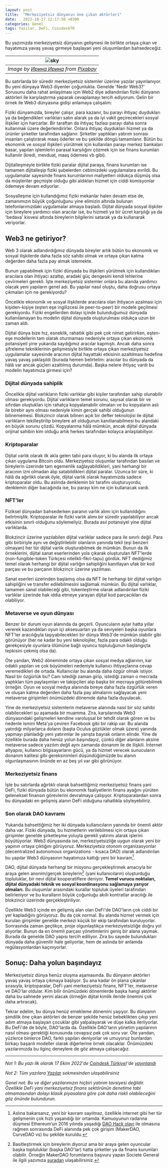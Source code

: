```yaml
---
layout: post
title:  "Merkeziyetsiz dünyanın öne çıkan aktörleri"
date:   2022-10-17 12:17:56 +0300
categories: Genel
tags: Yazılar, DeFi, CoindeskTR
---
```

Bu yazımızda merkeziyetsiz dünyanın gelişmesi ile birlikte ortaya çıkan ve hayatımıza yavaş yavaş girmeye başlayan yeni oluşumlardan bahsedeceğiz.

| ![sky](/assets/sky-5445739_800.jpg)|
|:--:| 
| *Image by [Ирина Ирина](https://pixabay.com/users/iira116-7776369/) from [Pixabay](https://pixabay.com/)*|

Bu satırlarda bir süredir merkeziyetsiz sistemler üzerine yazılar yayınlanıyor. Bu yeni dünyaya Web3 diyenler çoğunlukta. Genelde 'Nedir Web3?' Sorusunu daha rahat anlaşılması için Web2 diye adlandırılan fiziki dünyanın aktörleri ile karşılaştırma yaparak cevaplamayı tercih ediyorum. Gelin bir örnek ile Web3 dünyasına gidişi anlamaya çalışalım:

Fiziki dünyamızda, bireyler çalışır, para kazanır, bu parayı ihtiyaç duydukları ya da beğendikleri varlıkları satın alarak ya da iyi vakit geçirecekleri sosyal ilişkiler için harcarlar. Bir taraftan da ihtiyaç fazlası parayı daha sonra kullanmak üzere değerlendirirler. Onlara ihtiyaç duydukları hizmet ya da ürünler şirketler tarafından sağlanır. Şirketler yaptıkları yatırım sonrası insanları çalıştırarak maaş öderler ve bu şekilde döngü tamamlanır. Bütün bu ekonomik ve sosyal ilişkileri yürütmek için kullanılan parayı merkez bankaları basar, yapılan işlemlerin parasal karşılığını çözmek için ise finans kurumları kullanılır (kredi, mevduat, maaş ödemesi vb gibi). 

Dijitalleşmeyle birlikte fiziki paralar dijital paraya, finans kurumları ise tamamen dijitalleşip fiziki şubelerden cebimizdeki uygulamalara evrildi. Bu uygulamalar sayesinde finans kurumlarının maliyetleri oldukça düşmüş olsa da müşteriler geçmişte olduğu gibi aldıkları hizmet için ciddi komisyonlar ödemeye devam ediyorlar. 

Sosyalleşme için kullandığımız fiziki mekanlar halen devam etse de, zamanımızın büyük çoğunluğunu yine elimizin altında bulunan telefonlarımızdaki uygulamalar almaya başladı. Dijital dünyada sosyal ilişkiler için bireylere yardımcı olan aracılar ise, bu hizmeti ya bir ücret karşılığı ya da 'bedava' kisvesi altında bireylerin bilgilerini satarak ya da kullanarak veriyorlar.

## Web3 ne getiriyor?

Web 3 olarak adlandırdığımız dünyada bireyler artık bütün bu ekonomik ve sosyal ilişkilerde daha fazla söz sahibi olmak ve ortaya çıkan katma değerden daha fazla pay almak istemekte. 

Bunun yapabilmek için fiziki dünyada bu ilişkileri yürütmek için kullandıkları aracılara olan ihtiyacı azaltıp, aradaki güç dengesini kendi lehlerine çevirmeleri gerekli. İşte merkeziyetsiz sistemler onlara bu alanda yardımcı olacak yeni yapıların genel adı. Bu yapılar nasıl oluştu, daha doğrusu ortaya çıkmaları için ne gerekiyordu?

Öncelikle ekonomik ve sosyal ilişkilerde aracılara olan ihtiyacın azalması için kişiden-kişiye (eşten eşe ingilizcesi ile peer-to-peer) bir modele geçilmesi gerekiyordu. Fiziki engellerden dolayı içinde bulunduğumuz dünyada kullanılamayan bu modelin dijital dünyada oluşturulması oldukça uzun bir zaman aldı. 

Dijital dünya bize hız, esneklik, rahatlık gibi pek çok nimet getirirken, eşten-eşe modellerin tam olarak oturmaması nedeniyle ortaya çıkan ekonomik potansiyeli yine yukarıda saydığımız aracılar kapmıştı. Ancak daha sonra şifreleme tekniklerinin gelişmesiyle birlikte ortaya çıkan merkeziyetsiz uygulamalar sayesinde aracının dijital hayattaki etkisinin azaltılması hedefine yavaş yavaş yaklaşıldı (burada hemen belirtelim: aracılar bu dünyada da hâlâ var ancak güçleri azaltılmış durumda). Başka nelere ihtiyaç vardı bu modelin hayatımıza girmesi için?

### Dijital dünyada sahiplik

Öncelikle dijital varlıkların fiziki varlıklar gibi kişiler tarafından sahip olunabilir olması gerekiyordu. Dijital varlıkların temel sorunu, sayısal olarak bir ve sıfırdan oluştukları için rahatça kopyalanabilir olmaları ve bu kopyaların aslı ile birebir aynı olması nedeniyle kimin gerçek sahibi olduğunun bilinememesi. Blokzincir olarak bilinen açık bir defter teknolojisi ile dijital varlıkların tekilleştirilip bireylere ait olduğunun kanıtlanabilmesi bu alandaki en büyük sorunu çözdü. Kopyalanma hâlâ mümkün, ancak dijital dünyada orijinal sahibin kim olduğu artık herkes tarafından kolayca anlaşılabiliyor.

### Kriptoparalar

Dijital varlık olarak ilk akla gelen tabii para oluyor, ki bu alanda ilk ortaya çıkan uygulama Bitcoin oldu. Merkeziyetsiz oluşumlar tarafından basılan ve bireylerin üzerinde tam egemenlik sağlayabildikleri, yani herhangi bir aracının izni olmadan alıp satabildikleri dijital paralar. Uzunca bir süre, ki hâlâ da ağırlıklı olarak öyle, dijital varlık olarak hayatımızda sadece kriptoparalar oldu. Bu aslında denklemin bir tarafını oluşturuyordu; denklemin diğer bacağında ise, bu parayı kim ne için kullanacak vardı.

### NFT’ler

Fiziksel dünyadan bahsederken paranın varlık alımı için kullanıldığını belirtmiştik. Kriptoparalar ile fiziki varlık alımı bir süredir yapılabiliyor ancak etkisinin sınırlı olduğunu söylemeliyiz. Burada asıl potansiyel yine dijital varlıklarda. 

Blokzincir üzerine yazılabilen dijital varlıklar sadece para ile sınırlı değil. Para gibi birbiriyle aynı ve değiştirilebilir olanların yanında tekil (eşi benzeri olmayan) her tür dijital varlık oluşturabilmek de mümkün. Bunun da ilk örneklerini, dijital sanat eserlerinden yola çıkarak oluşturulan NFT'lerde (non-fungible-token Türkçesi nitelikli-fikri-tapu) gördük. NFT dediğimiz temel olarak herhangi bir dijital varlığın sahipliğini kanıtlayan ufak bir kod parçası ve bu parçanın blokzincir üzerine yazılması.

Sanat eserleri üzerinden başlamış olsa da NFT ile herhangi bir dijital varlığın sahipliğini ve transfer edilebilmesini sağlamak mümkün. Bu dijital varlıklar, tamamen sanal olabileceği gibi, tokenleştirme olarak adlandırılan fiziki varlıklar üzerinde hak iddia etmeye yarayan dijital kod parçacıkları da olabiliyor.

### Metaverse ve oyun dünyası

Benzer bir durum oyun alanında da geçerli. Oyuncuların aylar hatta yıllar vererek kazandıkları oyun içi aksesuarları ya da seviyeleri başka oyunlara NFT'ler aracılığıyla taşıyabilecekleri bir dünya Web3'de mümkün olabilir gibi görünüyor (her ne kadar bu yeni teknolojiler, fazla para odaklı olduğu gerekçesiyle oyunlara ölümüne bağlı oyuncu topluluğunun başlangıçta tepkisini çekmiş olsa da).

Öte yandan, Web2 döneminde ortaya çıkan sosyal medya ağlarının, kar odaklı yapıları ve çok büyümeleri nedeniyle kullanıcı ihtiyaçlarına cevap veremedikleri de ortada. Kullanıcılar bu alanda daha özgür olmak istiyor. Nasıl bir özgürlük bu? Canı istediği zaman girip, istediği zaman o mecrada yaptıkları tüm paylaşımları ve takipçileri alıp başka bir mecraya götürebilmek örneğin. Oyun ve sosyal medya alanında bireye daha fazla özgürlük veren ve oluşan katma değerden daha fazla pay almalarını sağlayacak yeni metaverse girişimleri önümüzdeki dönemde daha fazla duyulacak.

Yine de merkeziyetsiz sistemlerin metaverse alanında nasıl bir söz sahibi olabilecekleri şu aşamada bir muamma. Zira, karşılarında Web3 dünyasındaki gelişmeleri kendine varoluşsal bir tehdit olarak gören ve bu nedenle ismini Meta'ya çeviren Facebook gibi bir rakip var. Bu alanda yatırdığı milyarlarca doların (başta Oculus gözlükler olmak üzere) yanında yapmayı planladığı yeni yatırımlar ile yarışta bayrak onların elinde. Yine de özellikle burada daha henüz yolun başındayız, çünkü diğer alanların aksine metaverse sadece yazılım değil aynı zamanda donanım ile de ilişkili. İnternet altyapısı, kullanıcı bilgisayarların gücü, ya da hizmet verecek sunucuların donanım kalitesi gibi gereksinimleri düşündüğümüzde bu alanın olgunlaşmasının önünde en az beş yıl var gibi görünüyor.

### Merkeziyetsiz finans

İşte bu satırlarda ağırlıklı olarak bahsettiğimiz merkeziyetsiz finans yani DeFi, fiziki dünyada bütün bu ekonomik faaliyetlerin finans ayağını yürüten geleneksel finansın görevlerini devralmaya çalışıyor. Kriptoparalardan sonra bu dünyadaki en gelişmiş alanın DeFi olduğunu rahatlıkla söyleyebiliriz. 

### Son olarak DAO kavramı

Yukarıda bahsettiğimiz her iki dünyada kullanıcıların yanında bir önemli aktör daha var. Fiziki dünyada, bu hizmetlerin verilebilmesi için ortaya çıkan girişimler genelde şirketleşme yoluyla gerekli yatırımı alarak işlerini büyütüyorlar. Web3 dünyasında ise, merkeziyetsizliğe uygun olarak yeni bir yapının ortaya çıktığını görüyoruz. Merkeziyetsiz otonom organizasyonlar (decentralized autonomous organizations - kısaca DAO) olarak adlandırılan bu yapılar Web3 dünyasının hayatımıza kattığı yeni bir kavram[^1].

DAO, dijital dünyada herhangi bir misyonu gerçekleştirmek amacıyla bir araya gelen anonim/gerçek bireylerin[^2] (yani kullanıcıların) oluşturduğu topluluklar, bir nevi dijital kooperatiflere deniyor. **Temel vurucu noktaları, dijital dünyadaki teknik ve sosyal koordinasyonu sağlamaya yarıyor olmaları.** Bu oluşumlar arasındaki kurallar topluluk üyeleri tarafından belirleniyor ve bu kuralların büyük çoğunluğu akıllı kontratlar aracılığı ile blokzincir üzerinde gerçekleştiriliyor. 

Özellikle Web3 içinde en gelişmiş alan olan DeFi'de DAO'ların çok ciddi bir yer kapladığını görüyoruz. Bu da çok normal. Bu alanda hizmet vermek için kurulan girişimler genelde merkezi küçük bir ekip tarafından kuruluyorlar. Sonrasında zaman geçtikçe, proje olgunlaştıkça merkeziyetsizliğe doğru yol alıyorlar. Bunun da en önemli parçası yönetimlerini geniş bir alana yaymak. Burada da genelde DAO yapısı tercih ediliyor. Zira bu sayede bulundukları dünyada daha güvenilir hale geliyorlar, hem de aslında bir anlamda regülasyonlardan kaçınıyorlar. 

## Sonuç: Daha yolun başındayız 

Merkeziyetsiz dünya henüz oluşma aşamasında. Bu dünyanın aktörleri yavaş yavaş ortaya çıkmaya başlıyor. Şu ana kadar ön plana çıkanlar sırasıyla, kriptoparalar, DeFi yani merkeziyetsiz finans, NFT'ler, metaverse ve DAO'lar oldular. Kim bilir önümüzdeki dönemlerde başka hangi aktörler daha bu sahnede yerini alacak (örneğin dijital kimlik ileride önemini çok daha artıracak). 

Tekrar edelim, bu dünya henüz emekleme dönemini yaşıyor. Bu dünyanın şimdilik öne çıkan aktörleri de benzer şekilde henüz bebeklikten çıkıp yeni adım atmaya başlayan çocuklar gibi yalpalayarak ve düşe kalka ilerliyorlar. Bu DeFi'de de böyle, DAO'larda da. Özellikle DAO'ların yönetim yapılarının nasıl olması gerektiği konusunda cevapsız pek çok soru var. Öte yandan, yüzlerce binlerce DAO, farklı yapıları deniyorlar ve umuyoruz bunlardan birkaçı başarılı modeller olarak diğerlerine örnek olacaklar. Önümüzdeki yazılarımızda bu ilginç deneylere de göz atmaya çalışacağız.

---

[^1]: Aslına bakarsanız, yeni bir kavram sayılmaz, özellikle internet gibi her tür gelişmenin çok hızlı yaşandığı bir ortamda. Kamuoyunun radarına düşmesi Ethereum’un 2016 yılında yaşadığı [DAO Hack olayı](https://www.coindesk.com/learn/2016/06/25/understanding-the-dao-attack/) ile olmasına rağmen sonrasında DeFi alanında pek çok girişim (MakerDAO, CurveDAO vs) bu şekilde kuruldu.

[^2]: Basitleştirmek için bireylerin diyoruz ama bir araya gelen oyuncular başka topluluklar (başka DAO'lar) hatta şirketler ya da finans kurumları olabilir. Örneğin MakerDAO forumlarına başvuru yapan Societe General ile ilgili yazımıza [şuradan](/genel/2021/10/21/defi-ile-klasik-finansin-yakinlasmalari.html) ulaşabilirsiniz.

*Not 1: Bu yazı ilk olarak 17 Ekim 2022'de [Coindesk Türkiye](https://www.coindeskturkiye.com/))'de [yayınlandı](https://www.coindeskturkiye.com/yazarlar/turan-sert/merkeziyetsiz-dunyanin-one-cikan-aktorleri-kimler-2351)*

*Not 2: Tüm yazılara [Yazılar](/articles/) sekmesinden ulaşabilirsiniz*

*Genel not: Bu ve diğer yazılarımızın hiçbiri yatırım tavsiyesi değildir. Özellikle DeFi yani merkeziyetsiz finans sektörünün denetime tabi olmamasından dolayı klasik piyasalara göre çok daha riskli olabileceğini göz önünde bulundurun.*
